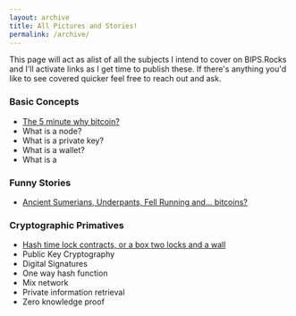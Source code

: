 ```yaml
---
layout: archive
title: All Pictures and Stories!
permalink: /archive/
---
```


This page will act as alist of all the subjects I intend to cover on BIPS.Rocks and I'll activate links as I get time to publish these.  If there's anything you'd like 
to see covered quicker feel free to reach out and ask. 

### Basic Concepts

* [The 5 minute why bitcoin?](/whybitcoin)
* What is a node?
* What is a private key?
* What is a wallet?
* What is a 

### Funny Stories

* [Ancient Sumerians, Underpants, Fell Running and... bitcoins?](/sumerians/)

### Cryptographic Primatives

* [Hash time lock contracts, or a box two locks and a wall](/htlc)
* Public Key Cryptography
* Digital Signatures
* One way hash function
* Mix network
* Private information retrieval
* Zero knowledge proof
